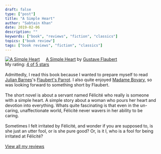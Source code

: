 ```yaml
---
draft: false
type: ["post"]
title: "A Simple Heart"
author: "Sabtain Khan"
date: 2019-02-06
description: ""
keywords: ["book", "reviews", "fiction", "classics"]
topics: ["book review"]
tags: ["book reviews", "fiction", "classics"]
---
```



<a href="https://www.goodreads.com/book/show/269894.A_Simple_Heart" style="float: left; padding-right: 20px"><img border="0" alt="A Simple Heart" src="https://i.gr-assets.com/images/S/compressed.photo.goodreads.com/books/1347905346l/269894._SX98_.jpg" /></a><a href="https://www.goodreads.com/book/show/269894.A_Simple_Heart">A Simple Heart</a> by <a href="https://www.goodreads.com/author/show/1461.Gustave_Flaubert">Gustave Flaubert</a><br/>
My rating: <a href="https://www.goodreads.com/review/show/2704919831">4 of 5 stars</a><br /><br />
Admittedly, I read this book because I wanted to prepare myself to read <a href="https://www.goodreads.com/author/show/1462.Julian_Barnes" title="Julian Barnes" rel="nofollow">Julian Barnes</a>'s <a href="https://www.goodreads.com/book/show/2176.Flaubert_s_Parrot" title="Flaubert's Parrot by Julian Barnes" rel="nofollow">Flaubert's Parrot</a>. I also quite enjoyed <a href="https://www.goodreads.com/book/show/2175.Madame_Bovary" title="Madame Bovary by Gustave Flaubert" rel="nofollow">Madame Bovary</a>, so was looking forward to something short by Flaubert.<br /><br />The short novel is about a servant named Félicité who really is someone with a simple heart. A simple story about a woman who pours her heart and devotion into everything. Whats quite fascinating is that even in the un-caring, unaffectionate world, Félicité never wavers in her ability to be caring. <br /><br />Sometimes I felt irritated by Félicité, and wonder if you are supposed to, is she just an utter fool, or is she pure good? Or, is it I, who is a fool for being irritated at Félicité?
<br/><br/>
<a href="https://www.goodreads.com/review/list/19015356-sabtain-khan">View all my reviews</a>
